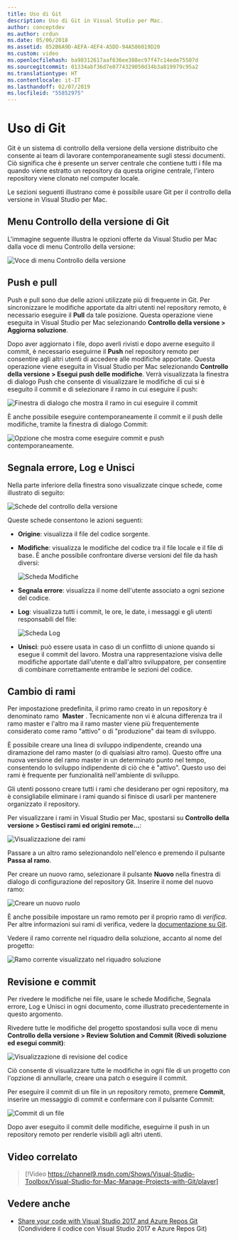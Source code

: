```yaml
---
title: Uso di Git
description: Uso di Git in Visual Studio per Mac.
author: conceptdev
ms.author: crdun
ms.date: 05/06/2018
ms.assetid: 852B6A9D-AEFA-4EF4-A5DD-94A506019D20
ms.custom: video
ms.openlocfilehash: ba98312617aaf636ee388ec97f47c14ede75507d
ms.sourcegitcommit: 01334abf36d7e0774329050d34b3a819979c95a2
ms.translationtype: HT
ms.contentlocale: it-IT
ms.lasthandoff: 02/07/2019
ms.locfileid: "55852975"
---
```

# <a name="working-with-git"></a>Uso di Git

Git è un sistema di controllo della versione della versione distribuito che consente ai team di lavorare contemporaneamente sugli stessi documenti. Ciò significa che è presente un server centrale che contiene tutti i file ma quando viene estratto un repository da questa origine centrale, l'intero repository viene clonato nel computer locale.

Le sezioni seguenti illustrano come è possibile usare Git per il controllo della versione in Visual Studio per Mac.

## <a name="git-version-control-menu"></a>Menu Controllo della versione di Git

L'immagine seguente illustra le opzioni offerte da Visual Studio per Mac dalla voce di menu Controllo della versione:

![Voce di menu Controllo della versione](media/version-control-gitVersionControlMenu.png)

## <a name="push-and-pull"></a>Push e pull

Push e pull sono due delle azioni utilizzate più di frequente in Git. Per sincronizzare le modifiche apportate da altri utenti nel repository remoto, è necessario eseguire il **Pull** da tale posizione. Questa operazione viene eseguita in Visual Studio per Mac selezionando **Controllo della versione > Aggiorna soluzione**.

Dopo aver aggiornato i file, dopo averli rivisti e dopo averne eseguito il commit, è necessario eseguirne il **Push** nel repository remoto per consentire agli altri utenti di accedere alle modifiche apportate. Questa operazione viene eseguita in Visual Studio per Mac selezionando **Controllo della versione > Esegui push delle modifiche**. Verrà visualizzata la finestra di dialogo Push che consente di visualizzare le modifiche di cui si è eseguito il commit e di selezionare il ramo in cui eseguire il push:

![Finestra di dialogo che mostra il ramo in cui eseguire il commit](media/version-control-gitPush.png)

È anche possibile eseguire contemporaneamente il commit e il push delle modifiche, tramite la finestra di dialogo Commit:

![Opzione che mostra come eseguire commit e push contemporaneamente.](media/version-control-commitPush.png)

## <a name="blame-log-and-merge"></a>Segnala errore, Log e Unisci

Nella parte inferiore della finestra sono visualizzate cinque schede, come illustrato di seguito:

![Schede del controllo della versione](media/version-control-gitTabs.png)

Queste schede consentono le azioni seguenti:

* **Origine**: visualizza il file del codice sorgente.
* **Modifiche**: visualizza le modifiche del codice tra il file locale e il file di base. È anche possibile confrontare diverse versioni del file da hash diversi:

    ![Scheda Modifiche](media/version-control-gitChange.png)

* **Segnala errore**: visualizza il nome dell'utente associato a ogni sezione del codice.
* **Log**: visualizza tutti i commit, le ore, le date, i messaggi e gli utenti responsabili del file:

    ![Scheda Log](media/version-control-gitLog.png)

* **Unisci**: può essere usata in caso di un conflitto di unione quando si esegue il commit del lavoro. Mostra una rappresentazione visiva delle modifiche apportate dall'utente e dall'altro sviluppatore, per consentire di combinare correttamente entrambe le sezioni del codice.

## <a name="switching-branches"></a>Cambio di rami

Per impostazione predefinita, il primo ramo creato in un repository è denominato ramo  **Master** . Tecnicamente non vi è alcuna differenza tra il ramo master e l'altro ma il ramo master viene più frequentemente considerato come ramo "attivo" o di "produzione" dai team di sviluppo.

È possibile creare una linea di sviluppo indipendente, creando una diramazione del ramo master (o di qualsiasi altro ramo). Questo offre una nuova versione del ramo master in un determinato punto nel tempo, consentendo lo sviluppo indipendente di ciò che è "attivo". Questo uso dei rami è frequente per funzionalità nell'ambiente di sviluppo.

Gli utenti possono creare tutti i rami che desiderano per ogni repository, ma è consigliabile eliminare i rami quando si finisce di usarli per mantenere organizzato il repository.

Per visualizzare i rami in Visual Studio per Mac, spostarsi su **Controllo della versione > Gestisci rami ed origini remote...**:

![Visualizzazione dei rami](media/version-control-gitBranch2.png)

Passare a un altro ramo selezionandolo nell'elenco e premendo il pulsante **Passa al ramo**.

Per creare un nuovo ramo, selezionare il pulsante **Nuovo** nella finestra di dialogo di configurazione del repository Git. Inserire il nome del nuovo ramo:

![Creare un nuovo ruolo](media/version-control-gitBranch.png)

È anche possibile impostare un ramo remoto per il proprio ramo di _verifica_. Per altre informazioni sui rami di verifica, vedere la [documentazione su Git](https://git-scm.com/book/en/v2/Git-Branching-Remote-Branches#Tracking-Branches).

Vedere il ramo corrente nel riquadro della soluzione, accanto al nome del progetto:

 ![Ramo corrente visualizzato nel riquadro soluzione](media/version-control-gitBranchName.png)

## <a name="reviewing-and-committing"></a>Revisione e commit

Per rivedere le modifiche nei file, usare le schede Modifiche, Segnala errore, Log e Unisci in ogni documento, come illustrato precedentemente in questo argomento.

Rivedere tutte le modifiche del progetto spostandosi sulla voce di menu **Controllo della versione > Review Solution and Commit (Rivedi soluzione ed esegui commit)**:

![Visualizzazione di revisione del codice](media/version-control-gitReviewCommit.png)

Ciò consente di visualizzare tutte le modifiche in ogni file di un progetto con l'opzione di annullarle, creare una patch o eseguire il commit.

Per eseguire il commit di un file in un repository remoto, premere **Commit**, inserire un messaggio di commit e confermare con il pulsante Commit:

![Commit di un file](media/version-control-gitCommit.png)

Dopo aver eseguito il commit delle modifiche, eseguirne il push in un repository remoto per renderle visibili agli altri utenti.

## <a name="related-video"></a>Video correlato

> [!Video https://channel9.msdn.com/Shows/Visual-Studio-Toolbox/Visual-Studio-for-Mac-Manage-Projects-with-Git/player]

## <a name="see-also"></a>Vedere anche

* [Share your code with Visual Studio 2017 and Azure Repos Git](/azure/devops/repos/git/share-your-code-in-git-vs-2017) (Condividere il codice con Visual Studio 2017 e Azure Repos Git)